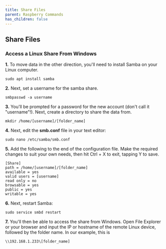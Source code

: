 ```yaml
---
title: Share Files
parent: Raspberry Commands
has_children: false
---
```


## Share Files

### Access a Linux Share From Windows

**1.** To move data in the other direction, you'll need to install Samba on your Linux computer.

`sudo apt install samba`

**2.** Next, set a username for the samba share.

`smbpasswd -a username`

**3.** You'll be prompted for a password for the new account (don't call it "username"!). Next, create a directory to share the data from.

`mkdir /home/[username]/[folder_name]`

**4.** Next, edit the **smb.conf** file in your text editor:

`sudo nano /etc/samba/smb.conf`

**5.** Add the following to the end of the configuration file. Make the required changes to suit your own needs, then hit Ctrl + X to exit, tapping Y to save.

```
[Share]
path = /home/[username]/[folder_name]
available = yes
valid users = [username]
read only = no
browsable = yes
public = yes
writable = yes
```

**6.** Next, restart Samba:

`sudo service smbd restart`

**7.** You'll then be able to access the share from Windows. Open File Explorer or your browser and input the IP or hostname of the remote Linux device, followed by the folder name. In our example, this is

`\\192.168.1.233\[folder_name]`